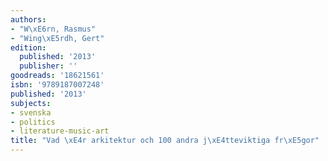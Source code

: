 ```yaml
---
authors:
- "W\xE6rn, Rasmus"
- "Wing\xE5rdh, Gert"
edition:
  published: '2013'
  publisher: ''
goodreads: '18621561'
isbn: '9789187007248'
published: '2013'
subjects:
- svenska
- politics
- literature-music-art
title: "Vad \xE4r arkitektur och 100 andra j\xE4tteviktiga fr\xE5gor"
---
```


